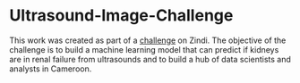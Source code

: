 # Ultrasound-Image-Challenge

This work was created as part of a [challenge](https://zindi.africa/competitions/cameroon-advance-analytic-ultrasound-image-challenge) on Zindi. The objective of the challenge is to build a machine learning model that can predict if kidneys are in renal failure from ultrasounds and to build a hub of data scientists and analysts in Cameroon.
